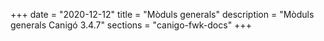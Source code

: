 +++
date        = "2020-12-12"
title       = "Mòduls generals"
description = "Mòduls generals Canigó 3.4.7"
sections    = "canigo-fwk-docs"
+++